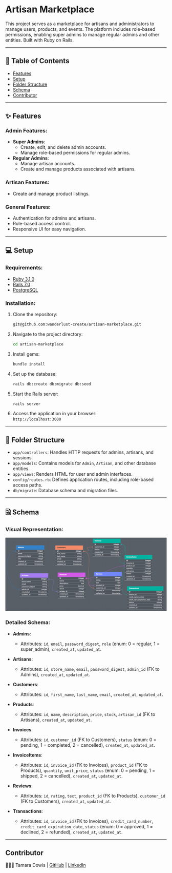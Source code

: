 # Artisan Marketplace

This project serves as a marketplace for artisans and administrators to manage users, products, and events. The platform includes role-based permissions, enabling super admins to manage regular admins and other entities. Built with Ruby on Rails.

---

## 📝 Table of Contents

- [Features](#features)
- [Setup](#setup)
- [Folder Structure](#folder-structure)
- [Schema](#schema)
- [Contributor](#contributor)

---

## ✨ Features <a name="features"></a>

### Admin Features:
- **Super Admins**:
  - Create, edit, and delete admin accounts.
  - Manage role-based permissions for regular admins.
- **Regular Admins**:
  - Manage artisan accounts.
  - Create and manage products associated with artisans.

### Artisan Features:
- Create and manage product listings.

### General Features:
- Authentication for admins and artisans.
- Role-based access control.
- Responsive UI for easy navigation.

---

## 💻 Setup <a name="setup"></a>

### Requirements:
- [Ruby 3.1.0](https://www.ruby-lang.org/)
- [Rails 7.0](https://rubyonrails.org/)
- [PostgreSQL](https://www.postgresql.org/)

### Installation:
1. Clone the repository:  
   ```bash
   git@github.com:wanderlust-create/artisan-marketplace.git
   ```
2. Navigate to the project directory:  
   ```bash
   cd artisan-marketplace
   ```
3. Install gems:  
   ```bash
   bundle install
   ```
4. Set up the database:  
   ```bash
   rails db:create db:migrate db:seed
   ```
5. Start the Rails server:  
   ```bash
   rails server
   ```
6. Access the application in your browser:  
   `http://localhost:3000`

---

## 📂 Folder Structure <a name="folder-structure"></a>

- `app/controllers`: Handles HTTP requests for admins, artisans, and sessions.
- `app/models`: Contains models for `Admin`, `Artisan`, and other database entities.
- `app/views`: Renders HTML for user and admin interfaces.
- `config/routes.rb`: Defines application routes, including role-based access paths.
- `db/migrate`: Database schema and migration files.

---

## 🗟 Schema <a name="schema"></a>

### Visual Representation:

![Database Schema](https://github.com/wanderlust-create/artisan_marketplace/blob/main/app/assets/images/artisan_marketplace_schema.png?raw=true)

### Detailed Schema:

- **Admins**:
  - Attributes: `id`, `email`, `password_digest`, `role` (enum: 0 = regular, 1 = super_admin), `created_at`, `updated_at`.

- **Artisans**:
  - Attributes: `id`, `store_name`, `email`, `password_digest`, `admin_id` (FK to Admins), `created_at`, `updated_at`.

- **Customers**:
  - Attributes: `id`, `first_name`, `last_name`, `email`, `created_at`, `updated_at`.

- **Products**:
  - Attributes: `id`, `name`, `description`, `price`, `stock`, `artisan_id` (FK to Artisans), `created_at`, `updated_at`.

- **Invoices**:
  - Attributes: `id`, `customer_id` (FK to Customers), `status` (enum: 0 = pending, 1 = completed, 2 = cancelled), `created_at`, `updated_at`.

- **InvoiceItems**:
  - Attributes: `id`, `invoice_id` (FK to Invoices), `product_id` (FK to Products), `quantity`, `unit_price`, `status` (enum: 0 = pending, 1 = shipped, 2 = cancelled), `created_at`, `updated_at`.

- **Reviews**:
  - Attributes: `id`, `rating`, `text`, `product_id` (FK to Products), `customer_id` (FK to Customers), `created_at`, `updated_at`.

- **Transactions**:
  - Attributes: `id`, `invoice_id` (FK to Invoices), `credit_card_number`, `credit_card_expiration_date`, `status` (enum: 0 = approved, 1 = declined, 2 = refunded), `created_at`, `updated_at`.


---

## Contributor <a name="contributor"></a>
👩🏽‍🎤 Tamara Dowis | [GitHub](https://github.com/wanderlust-create) | [LinkedIn](https://www.linkedin.com/in/tamara-dowis/)

